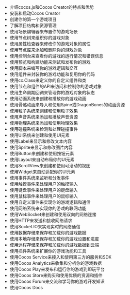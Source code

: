 - 介绍cocos.js和Cocos Creator的特点和优势
- 安装和启动Cocos Creator
- 创建你的第一个游戏项目
- 了解项目结构和资源管理
- 使用场景编辑器来布置你的游戏场景
- 使用节点树来组织你的游戏对象
- 使用属性检查器来修改你的游戏对象的属性
- 使用节点库来添加和删除你的游戏对象
- 使用控制台来查看你的游戏的运行情况和错误信息
- 使用预览和构建功能来测试和发布你的游戏
- 使用脚本来编写你的游戏逻辑和交互
- 使用组件来封装你的游戏功能和复用你的代码
- 使用cc.Class来定义你的自定义组件和类
- 使用节点和组件的API来访问和控制你的游戏对象
- 使用生命周期回调来管理你的游戏对象的状态
- 使用动画系统来创建和播放你的游戏动画
- 使用骨骼动画来导入和使用Spine或DragonBones的动画资源
- 使用粒子系统来创建和使用粒子效果
- 使用声音系统来添加和播放声音资源
- 使用物理系统来添加和使用物理效果
- 使用碰撞系统来检测和处理碰撞事件
- 使用UI系统来创建和使用UI元素
- 使用Label来显示和修改文本内容
- 使用Sprite来显示和修改图片内容
- 使用Button来创建和使用按钮元素
- 使用Layout来自动布局你的UI元素
- 使用ScrollView来创建和使用可滚动的视图
- 使用Widget来自动适配你的UI元素
- 使用事件系统来监听和分发事件
- 使用触摸事件来处理用户的触摸输入
- 使用键盘事件来处理用户的键盘输入
- 使用鼠标事件来处理用户的鼠标输入
- 使用自定义事件来实现你的游戏逻辑和通信
- 使用网络系统来实现你的游戏的联网功能
- 使用WebSocket来创建和使用双向的网络连接
- 使用HTTP来发送和接收网络请求
- 使用Socket.IO来实现实时的网络通信
- 使用数据存储来保存和加载你的游戏数据
- 使用本地存储来保存和加载你的游戏设置和进度
- 使用远程存储来保存和加载你的游戏数据到云端
- 使用插件系统来扩展你的游戏功能和工具
- 使用Cocos Service来接入和使用第三方的服务和SDK
- 使用Cocos Analytics来收集和分析你的游戏数据
- 使用Cocos Play来发布和运行你的游戏到即玩平台
- 使用Cocos Store来购买和使用优质的资源和插件
- 使用Cocos Forum来交流和学习你的游戏开发知识
- 使用Cocos Docs
